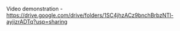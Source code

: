 Video demonstration - https://drive.google.com/drive/folders/1SC4jhzACz9bnchBrbzNTl-ayjizrADTq?usp=sharing